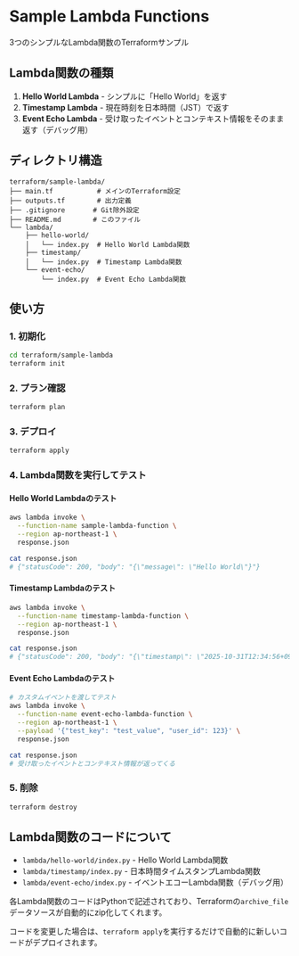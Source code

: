 # Sample Lambda Functions

3つのシンプルなLambda関数のTerraformサンプル

## Lambda関数の種類

1. **Hello World Lambda** - シンプルに「Hello World」を返す
2. **Timestamp Lambda** - 現在時刻を日本時間（JST）で返す
3. **Event Echo Lambda** - 受け取ったイベントとコンテキスト情報をそのまま返す（デバッグ用）

## ディレクトリ構造

```
terraform/sample-lambda/
├── main.tf           # メインのTerraform設定
├── outputs.tf        # 出力定義
├── .gitignore       # Git除外設定
├── README.md        # このファイル
└── lambda/
    ├── hello-world/
    │   └── index.py  # Hello World Lambda関数
    ├── timestamp/
    │   └── index.py  # Timestamp Lambda関数
    └── event-echo/
        └── index.py  # Event Echo Lambda関数
```

## 使い方

### 1. 初期化

```bash
cd terraform/sample-lambda
terraform init
```

### 2. プラン確認

```bash
terraform plan
```

### 3. デプロイ

```bash
terraform apply
```

### 4. Lambda関数を実行してテスト

#### Hello World Lambdaのテスト

```bash
aws lambda invoke \
  --function-name sample-lambda-function \
  --region ap-northeast-1 \
  response.json

cat response.json
# {"statusCode": 200, "body": "{\"message\": \"Hello World\"}"}
```

#### Timestamp Lambdaのテスト

```bash
aws lambda invoke \
  --function-name timestamp-lambda-function \
  --region ap-northeast-1 \
  response.json

cat response.json
# {"statusCode": 200, "body": "{\"timestamp\": \"2025-10-31T12:34:56+09:00\", ...}"}
```

#### Event Echo Lambdaのテスト

```bash
# カスタムイベントを渡してテスト
aws lambda invoke \
  --function-name event-echo-lambda-function \
  --region ap-northeast-1 \
  --payload '{"test_key": "test_value", "user_id": 123}' \
  response.json

cat response.json
# 受け取ったイベントとコンテキスト情報が返ってくる
```

### 5. 削除

```bash
terraform destroy
```

## Lambda関数のコードについて

- `lambda/hello-world/index.py` - Hello World Lambda関数
- `lambda/timestamp/index.py` - 日本時間タイムスタンプLambda関数
- `lambda/event-echo/index.py` - イベントエコーLambda関数（デバッグ用）

各Lambda関数のコードはPythonで記述されており、Terraformの`archive_file`データソースが自動的にzip化してくれます。

コードを変更した場合は、`terraform apply`を実行するだけで自動的に新しいコードがデプロイされます。